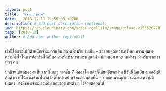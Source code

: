 ```yaml
---
layout: post
title:  "เจ้าแม่กวนอิม"
date:   2018-12-29 19:55:08 +0700
description: # Add post description (optional)
img: https://res.cloudinary.com/sdees-reallife/image/upload/v1555207707/Screenshot_from_2019-04-14_09-06-54.png # Add image post (optional)
tags: [2018-12]
author: # Add name author (optional)
---
```

เช้านี้ได้แวะไปที่ตำหนักเจ้าแม่กวนอิม สถานที่ร่มรื่น ร่มเย็น - ขอขอบคุณความศรัทธา ความทุ่มเท ความตั้งใจในการก่อสร้างให้เป็นสถานที่แห่งการเคารพบูชาเจ้าแม่กวนอิม และเทพต่างๆ สำหรับพวกเราทุกๆ คน

ปกติจะได้แต่มองมาเห็นจากที่ไกลๆ จากชั้น 7 ที่คอนโด แล้วก็ได้แค่ขับรถผ่าน มีวันนี้ถือเป็นมงคลอันดีกับตัวเราที่ได้แวะเข้ามาไหว้สวัสดีในตำหนักเจ้าแม่กวนอิมที่นี่ - ขอขอบพระคุณความดีงาม ความมีเมตตา บารมีของเจ้าแม่กวนอิม และของเทพต่างๆ ไว้ด้วยตลอดไป
